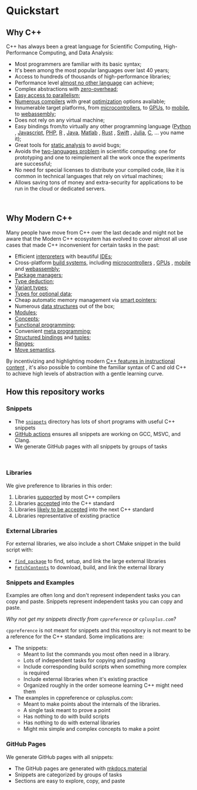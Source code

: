 # Quickstart

## Why C++

C++ has always been a great language for Scientific Computing, High-Performance Computing, and Data Analysis:

* Most programmers are familiar with its basic syntax;
* It's been among the most popular languages over last 40 years;
* Access to hundreds of thousands of high-performance libraries;
* Performance
  level [almost no other language](http://tempesta-tech.com/blog/fast-programming-languages-c-cpp-rust-assembly) can
  achieve;
* Complex abstractions with [zero-overhead](https://en.cppreference.com/w/cpp/language/Zero-overhead_principle);
* [Easy access to parallelism](https://en.cppreference.com/w/cpp/algorithm/execution_policy_tag_t);
* [Numerous compilers](https://www.stroustrup.com/compilers.html) with
  great [optimization](https://queue.acm.org/detail.cfm?id=3372264) options available;
* Innumerable target platforms, from [microcontrollers](https://www.arduino.cc),
  to [GPUs](https://docs.nvidia.com/cuda/cuda-c-programming-guide/index.html),
  to [mobile](https://github.com/leetal/ios-cmake), to [webassembly](https://emscripten.org);
* Does not rely on any virtual machine;
* Easy bindings from/to virtually any other programming language ([Python](https://github.com/pybind/pybind11)
  , [Javascript](https://github.com/Chobolabs/jsbind), [PHP](http://www.php-cpp.com), [R](http://www.rcpp.org)
  , [Java](https://www.baeldung.com/jni), [Matlab](https://www.mathworks.com/solutions/matlab-and-c.html)
  , [Rust](https://rust-lang.github.io/rust-bindgen/cpp.html)
  , [Swift](https://medium.com/@anuragajwani/how-to-consume-c-code-in-swift-b4d64a04e989)
  , [Julia](https://github.com/JuliaInterop/CxxWrap.jl), [C](https://isocpp.org/wiki/faq/mixing-c-and-cpp), ... you name
  it);
* Great tools for [static analysis](https://en.wikipedia.org/wiki/List_of_tools_for_static_code_analysis#C,_C++) to
  avoid bugs;
* Avoids the [two-languages problem](https://www.quora.com/What-is-the-2-language-problem-in-data-science) in scientific
  computing: one for prototyping and one to reimplement all the work once the experiments are successful;
* No need for special licenses to distribute your compiled code, like it is common in technical languages that rely on
  virtual machines;
* Allows saving tons of money and extra-security for applications to be run in the cloud or dedicated servers.

<br/>

## Why Modern C++

Many people have move from C++ over the last decade and might not be aware that the Modern C++ ecosystem has evolved to
cover almost all use cases that made C++ inconvenient for certain tasks in the past:

* Efficient [interpreters](https://cling.web.cern.ch) with beautiful [IDEs](http://xeus-cling.readthedocs.io);
* Cross-platform [build systems](http://cmake.org), including [microcontrollers](https://www.arduino.cc)
  , [GPUs](https://docs.nvidia.com/cuda/cuda-c-programming-guide/index.html)
  , [mobile](https://github.com/leetal/ios-cmake) and [webassembly](https://emscripten.org);
* [Package managers](http://conan.io);
* [Type deduction](https://en.cppreference.com/w/cpp/language/auto);
* [Variant types](https://en.cppreference.com/w/cpp/header/variant);
* [Types for optional data](https://en.cppreference.com/w/cpp/utility/optional);
* Cheap automatic memory management via [smart pointers](https://en.cppreference.com/w/cpp/memory/shared_ptr);
* Numerous [data structures](https://en.cppreference.com/w/cpp/container) out of the box;
* [Modules](https://en.cppreference.com/w/cpp/language/modules);
* [Concepts](https://en.cppreference.com/w/cpp/language/constraints);
* [Functional programming](https://en.cppreference.com/w/cpp/language/lambda);
* Convenient [meta programming](https://www.modernescpp.com/index.php/c-core-guidelines-programming-at-compile-time-with-constexpr);
* [Structured bindings](https://en.cppreference.com/w/cpp/language/structured_binding)
  and [tuples](https://en.cppreference.com/w/cpp/utility/tuple);
* [Ranges](https://en.cppreference.com/w/cpp/ranges);
* [Move semantics](https://en.cppreference.com/w/cpp/language/move_assignment).

By incentivizing and highlighting
modern [C++ features in instructional content](https://docs.microsoft.com/en-us/cpp/cpp/welcome-back-to-cpp-modern-cpp?view=msvc-160)
, it's also possible to combine the familiar syntax of C and old C++ to achieve high levels of abstraction with a gentle
learning curve.

## How this repository works

### Snippets

* The [`snippets`](https://github.com/alandefreitas/moderncpp/blob/master/snippets/CMakeLists.txt) directory has lots of
  short programs with useful C++ snippets
* [GitHub actions](https://github.com/alandefreitas/moderncpp/actions?query=workflow%3ABuild) ensures all snippets are
  working on GCC, MSVC, and Clang.
* We generate GitHub pages with all snippets by groups of tasks

<br/>

### Libraries

We give preference to libraries in this order:

1. Libraries [supported](https://en.cppreference.com/w/cpp/compiler_support) by most C++ compilers
2. Libraries [accepted](https://timsong-cpp.github.io/cppwp/n4861/) into the C++ standard
3. Libraries [likely to be accepted](https://eel.is/c++draft/) into the next C++ standard
4. Libraries representative of existing practice

### External Libraries

For external libraries, we also include a short CMake snippet in the build script with:

* [`find_package`](https://cmake.org/cmake/help/latest/command/find_package.html) to find, setup, and link the large
  external libraries
* [`FetchContents`](https://cmake.org/cmake/help/latest/module/FetchContent.html) to download, build, and link the
  external library

### Snippets and Examples

Examples are often long and don't represent independent tasks you can copy and paste. Snippets represent independent
tasks you can copy and paste.

_Why not get my snippets directly from `cppreference` or `cplusplus.com`?_

`cppreference` is not meant for snippets and this repository is not meant to be a reference for the C++ standard. Some
implications are:

* The snippets:
    * Meant to list the commands you most often need in a library.
    * Lots of independent tasks for copying and pasting
    * Include corresponding build scripts when something more complex is required
    * Include external libraries when it's existing practice
    * Organized roughly in the order someone learning C++ might need them
* The examples in cppreference or cplusplus.com:
    * Meant to make points about the internals of the libraries.
    * A single task meant to prove a point
    * Has nothing to do with build scripts
    * Has nothing to do with external libraries
    * Might mix simple and complex concepts to make a point

### GitHub Pages

We generate GitHub pages with all snippets:

* The GitHub pages are generated with [mkdocs material](https://squidfunk.github.io/mkdocs-material/)
* Snippets are categorized by groups of tasks
* Sections are easy to explore, copy, and paste

